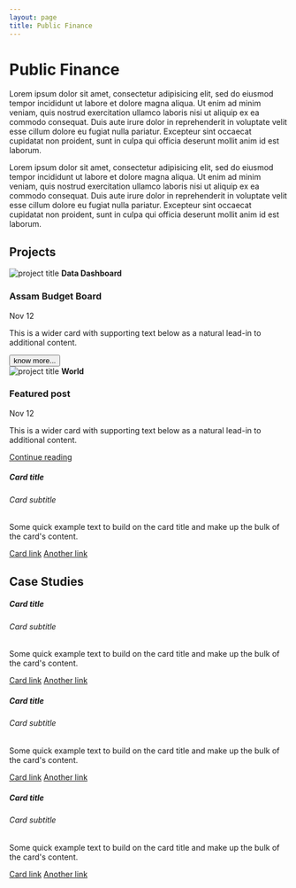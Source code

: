 ```yaml
---
layout: page
title: Public Finance
---
```


# Public Finance

Lorem ipsum dolor sit amet, consectetur adipisicing elit, sed do eiusmod
tempor incididunt ut labore et dolore magna aliqua. Ut enim ad minim veniam,
quis nostrud exercitation ullamco laboris nisi ut aliquip ex ea commodo
consequat. Duis aute irure dolor in reprehenderit in voluptate velit esse
cillum dolore eu fugiat nulla pariatur. Excepteur sint occaecat cupidatat non
proident, sunt in culpa qui officia deserunt mollit anim id est laborum.

Lorem ipsum dolor sit amet, consectetur adipisicing elit, sed do eiusmod
tempor incididunt ut labore et dolore magna aliqua. Ut enim ad minim veniam,
quis nostrud exercitation ullamco laboris nisi ut aliquip ex ea commodo
consequat. Duis aute irure dolor in reprehenderit in voluptate velit esse
cillum dolore eu fugiat nulla pariatur. Excepteur sint occaecat cupidatat non
proident, sunt in culpa qui officia deserunt mollit anim id est laborum.

## Projects

<div class="row">
  <div class="col-md-6">
    <div class="row no-gutters border rounded overflow-hidden flex-md-row mb-4 shadow-sm h-md-250 position-relative">
      <div class="col p-4 d-flex flex-column position-static">
        <img src="https://images.unsplash.com/photo-1459257831348-f0cdd359235f?ixlib=rb-1.2.1&ixid=eyJhcHBfaWQiOjEyMDd9&auto=format&fit=crop&w=1650&q=80" class="card-img-top img-fluid" alt="project title">
        <strong class="d-inline-block mb-2 text-primary">Data Dashboard</strong>
        <h3 class="mb-0">Assam Budget Board</h3>
        <div class="mb-1 text-muted">Nov 12</div>
        <p class="card-text mb-auto">This is a wider card with supporting text below as a natural lead-in to additional content.</p>
        <button type="button" class="btn btn-outline-primary">know more...</button>
      </div>
      <div class="col-auto d-none d-lg-block">
      </div>
    </div>
  </div>

  <div class="col-md-6">
    <div class="row no-gutters border rounded overflow-hidden flex-md-row mb-4 shadow-sm h-md-250 position-relative">
      <div class="col p-4 d-flex flex-column position-static">
        <img src="https://images.unsplash.com/photo-1459257831348-f0cdd359235f?ixlib=rb-1.2.1&ixid=eyJhcHBfaWQiOjEyMDd9&auto=format&fit=crop&w=1650&q=80" class="card-img-top img-fluid" alt="project title">
        <strong class="d-inline-block mb-2 text-primary">World</strong>
        <h3 class="mb-0">Featured post</h3>
        <div class="mb-1 text-muted">Nov 12</div>
        <p class="card-text mb-auto">This is a wider card with supporting text below as a natural lead-in to additional content.</p>
        <a href="#" class="stretched-link">Continue reading</a>
      </div>
      <div class="col-auto d-none d-lg-block">
      </div>
    </div>
  </div>

  <div class="card col-4">
    <div class="card-body">
      <h5 class="card-title">Card title</h5>
      <h6 class="card-subtitle mb-2 text-muted">Card subtitle</h6>
      <p class="card-text">Some quick example text to build on the card title and make up the bulk of the card's content.</p>
      <a href="#" class="card-link">Card link</a>
      <a href="#" class="card-link">Another link</a>
    </div>
  </div>
</div>


<h2 class="mt-4">Case Studies</h2>

<div class="row">
  <div class="card col-4">
    <div class="card-body">
      <h5 class="card-title">Card title</h5>
      <h6 class="card-subtitle mb-2 text-muted">Card subtitle</h6>
      <p class="card-text">Some quick example text to build on the card title and make up the bulk of the card's content.</p>
      <a href="#" class="card-link">Card link</a>
      <a href="#" class="card-link">Another link</a>
    </div>
  </div>

  <div class="card col-4">
    <div class="card-body">
      <h5 class="card-title">Card title</h5>
      <h6 class="card-subtitle mb-2 text-muted">Card subtitle</h6>
      <p class="card-text">Some quick example text to build on the card title and make up the bulk of the card's content.</p>
      <a href="#" class="card-link">Card link</a>
      <a href="#" class="card-link">Another link</a>
    </div>
  </div>

  <div class="card col-4">
    <div class="card-body">
      <h5 class="card-title">Card title</h5>
      <h6 class="card-subtitle mb-2 text-muted">Card subtitle</h6>
      <p class="card-text">Some quick example text to build on the card title and make up the bulk of the card's content.</p>
      <a href="#" class="card-link">Card link</a>
      <a href="#" class="card-link">Another link</a>
    </div>
  </div>
</div>
